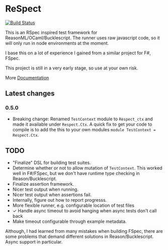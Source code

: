 # ReSpect

[![Build Status](https://travis-ci.org/PeteProgrammer/respect.svg?branch=master)](https://travis-ci.org/PeteProgrammer/respect)

This is an RSpec inspired test framework for ReasonML/OCaml/Bucklescript. The
runner uses raw javascript code, so it will only run in node environments at the moment.

I base this on a lot of experience I gained from a similar project for F#, FSpec.

This project is still in a very early stage, so use at your own risk.

More [Documentation](https://github.com/PeteProgrammer/respect/blob/master/Documentation.md)

## Latest changes

### 0.5.0

 * Breaking change: Renamed `TestContext` module to `Respect_ctx` and made it
     available under `Respect.Ctx`. A quick fix to get your code to compile
     is to add the this to your own modules `module TestContext = Respect.Ctx`.

## TODO

 * "Finalize" DSL for building test suites.
 * Determine whether or not to allow mutation of `TestContext`. This worked well
     in F#/FSpec, but we don't have runtime type checking in Reason/Bucklescript.
 * Finalize assertion framework.
 * Nicer test output when running.
 * Nicer test output when assertions fail.
 * Internally, figure out how to report progresss.
 * More flexible runner, e.g. configurable location of test files
 * ✓ Handle async timeout to avoid hanging when async tests don't call back
 * Make timeout configurable through example metadata.

Although, I had learned from many mistakes when building FSpec, there are some
problems that demand different solutions in Reason/Bucklescript. Async support
in particular.



